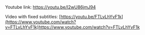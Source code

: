 Youtube link: https://youtu.be/I2wU86jmJ94


Video with fixed subtitles: [https://youtu.be/FTLvLhYvF1k](https://www.youtube.com/watch?v=FTLvLhYvF1k)https://www.youtube.com/watch?v=FTLvLhYvF1k
